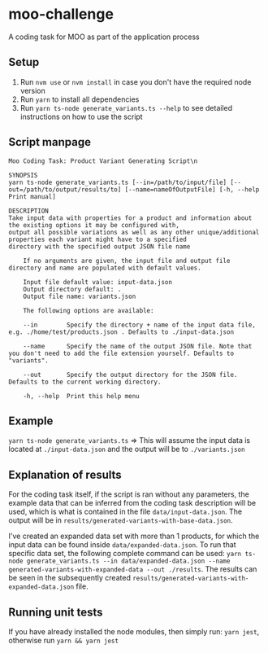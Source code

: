 # moo-challenge

A coding task for MOO as part of the application process

## Setup

1. Run `nvm use` or `nvm install` in case you don't have the required node version
2. Run `yarn` to install all dependencies
3. Run `yarn ts-node generate_variants.ts --help` to see detailed instructions on how to use the script

## Script manpage

```
Moo Coding Task: Product Variant Generating Script\n

SYNOPSIS
yarn ts-node generate_variants.ts [--in=/path/to/input/file] [--out=/path/to/output/results/to] [--name=nameOfOutputFile] [-h, --help Print manual]

DESCRIPTION
Take input data with properties for a product and information about the existing options it may be configured with,
output all possible variations as well as any other unique/additional properties each variant might have to a specified
directory with the specified output JSON file name

    If no arguments are given, the input file and output file directory and name are populated with default values.

    Input file default value: input-data.json
    Output directory default: .
    Output file name: variants.json

    The following options are available:

    --in        Specify the directory + name of the input data file, e.g. ./home/test/products.json . Defaults to ./input-data.json

    --name      Specify the name of the output JSON file. Note that you don't need to add the file extension yourself. Defaults to "variants".

    --out       Specify the output directory for the JSON file. Defaults to the current working directory.

    -h, --help  Print this help menu
```

## Example

`yarn ts-node generate_variants.ts` => This will assume the input data is located at `./input-data.json` and the output will be to `./variants.json`

## Explanation of results

For the coding task itself, if the script is ran without any parameters, the example data that can be inferred from the coding task description will be used, which is what is contained in the file `data/input-data.json`. The output will be in `results/generated-variants-with-base-data.json`.

I've created an expanded data set with more than 1 products, for which the input data can be found inside `data/expanded-data.json`.
To run that specific data set, the following complete command can be used: `yarn ts-node generate_variants.ts --in data/expanded-data.json --name generated-variants-with-expanded-data --out ./results`. The results can be seen in the subsequently created `results/generated-variants-with-expanded-data.json` file.

## Running unit tests

If you have already installed the node modules, then simply run: `yarn jest`, otherwise run `yarn && yarn jest`

